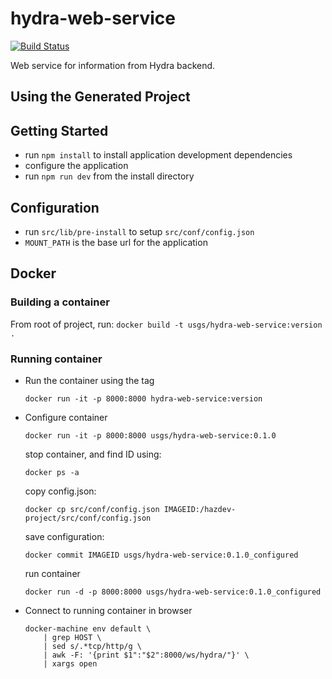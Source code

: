 hydra-web-service
==============
[![Build Status](https://travis-ci.org/usgs/hydra-web-service.svg?branch=master)](https://travis-ci.org/usgs/hydra-web-service)

Web service for information from Hydra backend.


Using the Generated Project
---------------------------

## Getting Started
- run `npm install` to install application development dependencies
- configure the application
- run `npm run dev` from the install directory

## Configuration
- run `src/lib/pre-install` to setup `src/conf/config.json`
- `MOUNT_PATH` is the base url for the application


## Docker

### Building a container

From root of project, run:
    ```
    docker build -t usgs/hydra-web-service:version .
    ```

### Running container

- Run the container using the tag
    ```
    docker run -it -p 8000:8000 hydra-web-service:version
    ```

- Configure container
    ```
    docker run -it -p 8000:8000 usgs/hydra-web-service:0.1.0
    ```

    stop container, and find ID using:
    ```
    docker ps -a
    ```

    copy config.json:
    ```
    docker cp src/conf/config.json IMAGEID:/hazdev-project/src/conf/config.json
    ```

    save configuration:
    ```
    docker commit IMAGEID usgs/hydra-web-service:0.1.0_configured
    ```

    run container
    ```
    docker run -d -p 8000:8000 usgs/hydra-web-service:0.1.0_configured
    ```

- Connect to running container in browser
    ```
    docker-machine env default \
        | grep HOST \
        | sed s/.*tcp/http/g \
        | awk -F: '{print $1":"$2":8000/ws/hydra/"}' \
        | xargs open
    ```
